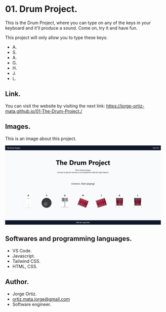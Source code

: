 # 01. Drum Project.

This is the Drum Project, where you can type on any of the keys in your keyboard and it'll produce a sound.
Come on, try it and have fun.

This project will only allow you to type these keys:

* A.
* S.
* A.
* G.
* H.
* J.
* L.

## Link.

You can visit the website by visiting the next link: https://jorge-ortiz-mata.github.io/01-The-Drum-Project./

## Images.

This is an image about this project.

![](images/01-drum-project.png)

## Softwares and programming languages.

* VS Code.
* Javascript.
* Tailwind CSS.
* HTML, CSS.

## Author.

* Jorge Ortiz.
* ortiz.mata.jorge@gmail.com
* Software engineer.
